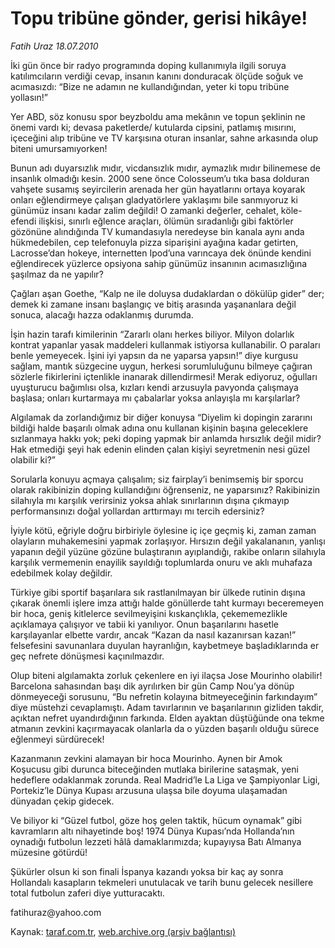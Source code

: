 # Topu tribüne gönder, gerisi hikâye!

*Fatih Uraz 18.07.2010*

<div class="yazi"><p>İki gün önce bir radyo programında doping kullanımıyla ilgili soruya katılımcıların verdiği cevap, insanın kanını donduracak ölçüde soğuk ve acımasızdı: “Bize ne adamın ne kullandığından, yeter ki topu tribüne yollasın!”</p>
<p>Yer ABD, söz konusu spor beyzboldu ama mekânın ve topun şeklinin ne önemi vardı ki; devasa paketlerde/ kutularda cipsini, patlamış mısırını, içeceğini alıp tribüne ve TV karşısına oturan insanlar, sahne arkasında olup biteni umursamıyorken!</p>
<p>Bunun adı duyarsızlık mıdır, vicdansızlık mıdır, aymazlık mıdır bilinemese de insanlık olmadığı kesin. 2000 sene önce Colosseum’u tıka basa dolduran vahşete susamış seyircilerin arenada her gün hayatlarını ortaya koyarak onları eğlendirmeye çalışan gladyatörlere yaklaşımı bile sanmıyoruz ki günümüz insanı kadar zalim değildi! O zamanki değerler, cehalet, köle-efendi ilişkisi, sınırlı eğlence araçları, ölümün sıradanlığı gibi faktörler gözönüne alındığında TV kumandasıyla neredeyse bin kanala aynı anda hükmedebilen, cep telefonuyla pizza siparişini ayağına kadar getirten, Lacrosse’dan hokeye, internetten Ipod’una varıncaya dek önünde kendini eğlendirecek yüzlerce opsiyona sahip günümüz insanının acımasızlığına şaşılmaz da ne yapılır?</p>
<p>Çağları aşan Goethe, “Kalp ne ile doluysa dudaklardan o dökülüp gider” der; demek ki zamane insanı başlangıç ve bitiş arasında yaşananlara değil sonuca, alacağı hazza odaklanmış durumda.</p>
<p>İşin hazin tarafı kimilerinin “Zararlı olanı herkes biliyor. Milyon dolarlık kontrat yapanlar yasak maddeleri kullanmak istiyorsa kullanabilir. O paraları benle yemeyecek. İşini iyi yapsın da ne yaparsa yapsın!” diye kurgusu sağlam, mantık süzgecine uygun, herkesi sorumluluğunu bilmeye çağıran sözlerle fikirlerini içtenlikle inanarak dillendirmesi! Merak ediyoruz, oğulları uyuşturucu bağımlısı olsa, kızları kendi arzusuyla pavyonda çalışmaya başlasa; onları kurtarmaya mı çabalarlar yoksa anlayışla mı karşılarlar?</p>
<p>Algılamak da zorlandığımız bir diğer konuysa “Diyelim ki dopingin zararını bildiği halde başarılı olmak adına onu kullanan kişinin başına geleceklere sızlanmaya hakkı yok; peki doping yapmak bir anlamda hırsızlık değil midir? Hak etmediği şeyi hak edenin elinden çalan kişiyi seyretmenin nesi güzel olabilir ki?”</p>
<p>Sorularla konuyu açmaya çalışalım; siz fairplay’i benimsemiş bir sporcu olarak rakibinizin doping kullandığını öğrenseniz, ne yaparsınız? Rakibinizin silahıyla mı karşılık verirsiniz yoksa ahlak sınırlarının dışına çıkmayıp performansınızı doğal yollardan arttırmayı mı tercih edersiniz?</p>
<p>İyiyle kötü, eğriyle doğru birbiriyle öylesine iç içe geçmiş ki, zaman zaman olayların muhakemesini yapmak zorlaşıyor. Hırsızın değil yakalananın, yanlışı yapanın değil yüzüne gözüne bulaştıranın ayıplandığı, rakibe onların silahıyla karşılık vermemenin enayilik sayıldığı toplumlarda onuru ve aklı muhafaza edebilmek kolay değildir.</p>
<p>Türkiye gibi sportif başarılara sık rastlanılmayan bir ülkede rutinin dışına çıkarak önemli işlere imza attığı halde gönüllerde taht kurmayı beceremeyen bir hoca, geniş kitlelerce sevilmeyişini kıskançlıkla, çekememezlikle açıklamaya çalışıyor ve tabii ki yanılıyor. Onun başarılarını hasetle karşılayanlar elbette vardır, ancak “Kazan da nasıl kazanırsan kazan!” felsefesini savunanlara duyulan hayranlığın, kaybetmeye başladıklarında er geç nefrete dönüşmesi kaçınılmazdır.</p>
<p>Olup biteni algılamakta zorluk çekenlere en iyi ilaçsa Jose Mourinho olabilir! Barcelona sahasından başı dik ayrılırken bir gün Camp Nou’ya dönüp dönmeyeceği sorusunu, “Bu nefretin kolayına bitmeyeceğinin farkındayım” diye müstehzi cevaplamıştı. Adam tavırlarının ve başarılarının gizliden takdir, açıktan nefret uyandırdığının farkında. Elden ayaktan düştüğünde ona tekme atmanın zevkini kaçırmayacak olanlarla da o yüzden başarılı olduğu sürece eğlenmeyi sürdürecek!</p>
<p>Kazanmanın zevkini alamayan bir hoca Mourinho. Aynen bir Amok Koşucusu gibi durunca biteceğinden mutlaka birilerine sataşmak, yeni hedeflere odaklanmak zorunda. Real Madrid’le La Liga ve Şampiyonlar Ligi, Portekiz’le Dünya Kupası arzusuna ulaşsa bile doyuma ulaşamadan dünyadan çekip gidecek.</p>
<p>Ve biliyor ki “Güzel futbol, göze hoş gelen taktik, hücum oynamak” gibi kavramların altı nihayetinde boş! 1974 Dünya Kupası’nda Hollanda’nın oynadığı futbolun lezzeti hâlâ damaklarımızda; kupayıysa Batı Almanya müzesine götürdü!</p>
<p>Şükürler olsun ki son finali İspanya kazandı yoksa bir kaç ay sonra Hollandalı kasapların tekmeleri unutulacak ve tarih bunu gelecek nesillere total futbolun zaferi diye yutturacaktı.</p>
<p>fatihuraz@yahoo.com</p></div>

Kaynak: [taraf.com.tr](http://www.taraf.com.tr:80/fatih-uraz/makale-topu-tribune-gonder-gerisi-hikaye.htm), [web.archive.org (arşiv bağlantısı)](http://web.archive.org/web/20100726175417/http://www.taraf.com.tr:80/fatih-uraz/makale-topu-tribune-gonder-gerisi-hikaye.htm)
